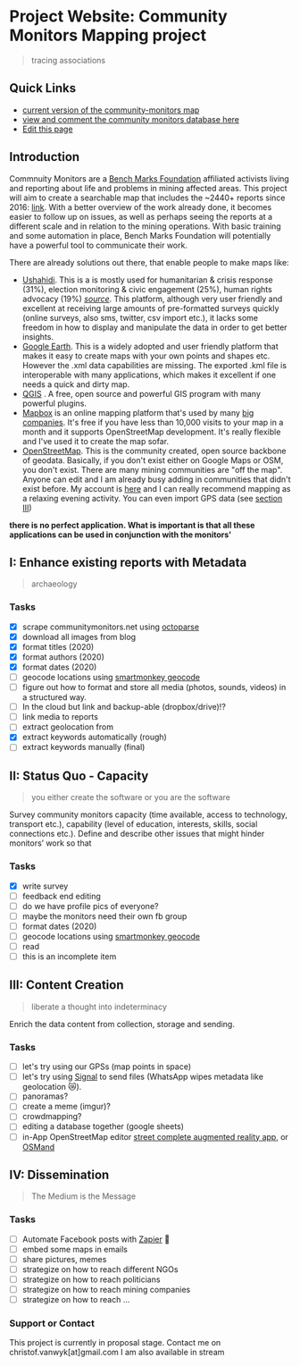 # Project Website: Community Monitors Mapping project

> tracing associations

## Quick Links
* [current version of the community-monitors map](Map_Index.html "Index Map")
* [view and comment the community monitors database here](https://docs.google.com/spreadsheets/d/1KQE_r0g6fgniXlygYdSrsEwZin0JXl1YzNrDSsG8pS8/edit?usp=sharing)
* [Edit this page](https://github.com/christofvanwyk/commnuity-monitors/edit/gh-pages/index.md "Markdown Editor")

## Introduction

Commnuity Monitors are a [Bench Marks Foundation](https://www.bench-marks.org.za/) affiliated activists living and reporting about life and problems in mining affected areas. This project will aim to create a searchable map that includes the ~2440+ reports since 2016: [link](communitymonitors.net/). With a better overview of the work already done, it becomes easier to follow up on issues, as well as perhaps seeing the reports at a different scale and in relation to the mining operations. With basic training and some automation in place, Bench Marks Foundation will potentially have a powerful tool to communicate their work. 

There are already solutions out there, that enable people to make maps like:
* [Ushahidi](https://www.ushahidi.com/). This is a is mostly used for humanitarian & crisis response (31%), election monitoring & civic engagement (25%), human rights advocacy (19%) [*source*](https://www.ushahidi.com/uploads/case-studies/ImpactReport_2018.pdf "Report"). This platform, although very user friendly and excellent at receiving large amounts of pre-formatted surveys quickly (online surveys, also sms, twitter, csv import etc.), it lacks some freedom in how to display and manipulate the data in order to get better insights.
* [Google Earth](https://earth.google.com/web/). This is a widely adopted and user friendly platform that makes it easy to create maps with your own points and shapes etc. However the .xml data capabilities are missing. The exported .kml file is interoperable with many applications, which makes it excellent if one needs a quick and dirty map.
* [QGIS](https://www.qgis.org/en/site/) . A free, open source and powerful GIS program with many powerful plugins. 
* [Mapbox](https://www.mapbox.com/) is an online mapping platform that's used by many [big companies](https://www.mapbox.com/showcase). It's free if you have less than 10,000 visits to your map in a month and it supports OpenStreetMap development. It's really flexible and I've used it to create the map sofar.
* [OpenStreetMap](https://www.openstreetmap.org). This is the community created, open source backbone of geodata. Basically, if you don't exist either on Google Maps or OSM, you don't exist. There are many mining communities are "off the map". Anyone can edit and I am already busy adding in communities that didn't exist before. My account is [here](https://www.openstreetmap.org/user/sweetmap) and I can really recommend mapping as a relaxing evening activity. You can even import GPS data (see [section III](https://github.com/christofvanwyk/commnuity-monitors/blob/gh-pages/index.md#iii-content-creation))

**there is no perfect application. What is important is that all these applications can be used in conjunction with the monitors'**

## I: Enhance existing reports with Metadata

> archaeology

### Tasks

- [x] scrape communitymonitors.net using [octoparse](https://www.octoparse.com/)
- [x] download all images from blog
- [x] format titles (2020)
- [x] format authors (2020)
- [x] format dates (2020)
- [ ] geocode locations using [smartmonkey geocode](https://workspace.google.com/marketplace/app/geocoding_by_smartmonkey/1033231575312)
- [ ] figure out how to format and store all media (photos, sounds, videos) in a structured way. 
- [ ] In the cloud but link and backup-able (dropbox/drive)!?
- [ ] link media to reports
- [ ] extract geolocation from 
- [x] extract keywords automatically (rough)
- [ ] extract keywords manually (final)

## II: Status Quo - Capacity

>you either create the software or you are the software

Survey community monitors capacity (time available, access to technology, transport etc.), capability (level of education, interests, skills, social connections etc.). Define and describe other issues that might hinder monitors’ work so that 

### Tasks

- [x] write survey 
- [ ] feedback end editing
- [ ] do we have profile pics of everyone?
- [ ] maybe the monitors need their own fb group
- [ ] format dates (2020)
- [ ] geocode locations using [smartmonkey geocode](https://workspace.google.com/marketplace/app/geocoding_by_smartmonkey/1033231575312)
- [ ] read 
- [ ] this is an incomplete item

## III: Content Creation

>liberate a thought into indeterminacy

Enrich the data content from collection, storage and sending. 

### Tasks

- [ ] let's try using our GPSs (map points in space)
- [ ] let's try using [Signal](https://signal.org/en/) to send files (WhatsApp wipes metadata like geolocation 😿).
- [ ] panoramas?
- [ ] create a meme (imgur)?
- [ ] crowdmapping?
- [ ] editing a database together (google sheets)
- [ ] in-App OpenStreetMap editor [street complete augmented reality app](https://play.google.com/store/apps/details?id=de.westnordost.streetcomplete&hl=en&gl=US), or [OSMand](https://osmand.net/)

## IV: Dissemination

>The Medium is the Message

### Tasks

- [ ] Automate Facebook posts with [Zapier](https://zapier.com/) 🤖
- [ ] embed some maps in emails
- [ ] share pictures, memes
- [ ] strategize on how to reach different NGOs
- [ ] strategize on how to reach politicians
- [ ] strategize on how to reach mining companies
- [ ] strategize on how to reach ...

### Support or Contact

This project is currently in proposal stage.
Contact me on christof.vanwyk[at]gmail.com
I am also available in stream 
